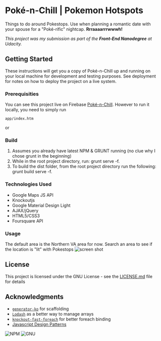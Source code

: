 # Poké-n-Chill | Pokemon Hotspots

Things to do around Pokestops. Use when planning a romantic date with your spouse for a "Poké-rific" nightcap. **Rrraaaarrrwwwh!**

_This project was my submission as part of the **Front-End Nanodegree** at Udacity._


## Getting Started

These instructions will get you a copy of Poké-n-Chill up and running on your local machine for development and testing purposes. See deployment for notes on how to deploy the project on a live system.

### Prerequisities

You can see this project live on Firebase [Poké-n-Chill](https://litpokestops.firebaseapp.com/). However to run it locally, you need to simply run

```
app/index.htm
```

or

### Build

1. Assumes you already have latest NPM & GRUNT running (no clue why I chose grunt in the beginning)
2. While in the root project directory, run: grunt serve -f.
3. To build the dist folder, from the root project directory run the following: grunt build serve -f.


### Technologies Used

* Google Maps JS API
* Knockoutjs
* Google Material Design Light
* AJAX/jQuery
* HTML5/CSS3
* Foursquare API


### Usage

The default area is the Northern VA area for now. Search an area to see if the location is "lit" with Pokestops
![screen shot](https://firebasestorage.googleapis.com/v0/b/litpokestops.appspot.com/o/assets%2FScreen%20Shot%202016-08-12%20at%201.13.33%20PM.png?alt=media&token=11c170ff-9c33-4c75-bc96-b021a90bfbcf)


## License

This project is licensed under the GNU License - see the [LICENSE.md](LICENSE.md) file for details

## Acknowledgments

* [`generator-ko`](https://github.com/caseywebb/generator-ko-spa#readme) for scaffolding
* [`Lodash`](https://github.com/lodash/lodash) as a better way to manage arrays
* [`knockout-fast-foreach`](https://github.com/brianmhunt/knockout-fast-foreach) for better foreach binding
* [Javascript Design Patterns](https://classroom.udacity.com/courses/ud989/lessons/3417188540/concepts/33740985840923)

![NPM](https://img.shields.io/npm/v/npm.svg)
![GNU](https://img.shields.io/aur/license/yaourt.svg)

